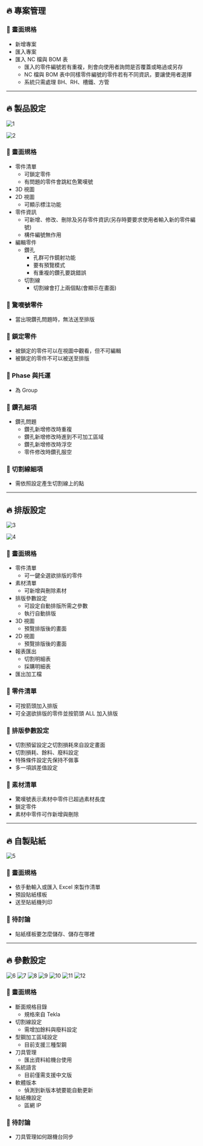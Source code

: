 ## 🔥 專案管理

### 🔶 畫面規格

- 新增專案
- 匯入專案
- 匯入 NC 檔與 BOM 表
  - 匯入的零件編號若有重複，則會向使用者詢問是否覆蓋或略過或另存
  - NC 檔與 BOM 表中同樣零件編號的零件若有不同資訊，要讓使用者選擇
  - 系統只需處理 BH、RH、槽鐵、方管

---

## 🔥 製品設定

![1](./images/1.jpeg)

![2](./images/2.jpeg)

### 🔶 畫面規格

- 零件清單
  - 可鎖定零件
  - 有問題的零件會跳紅色驚嘆號
- 3D 視圖
- 2D 視圖
  - 可顯示標注功能
- 零件資訊
  - 可新增、修改、刪除及另存零件資訊(另存時要要求使用者輸入新的零件編號)
  - 構件編號無作用
- 編輯零件
  - 鑽孔
    - 孔群可作鏡射功能
    - 要有預覽模式
    - 有重複的鑽孔要跳錯誤
  - 切割線
    - 切割線會打上兩個點(會顯示在畫面)

### 🔶 驚嘆號零件

- 當出現鑽孔問題時，無法送至排版

### 🔶 鎖定零件

- 被鎖定的零件可以在視圖中觀看，但不可編輯
- 被鎖定的零件不可以被送至排版

### 🔶 Phase 與托運

- 為 Group

### 🔶 鑽孔細項

- 鑽孔問題
  - 鑽孔新增修改時重複
  - 鑽孔新增修改時進到不可加工區域
  - 鑽孔新增修改時浮空
  - 零件修改時鑽孔服空

### 🔶 切割線細項

- 需依照設定產生切割線上的點

---

## 🔥 排版設定

![3](./images/3.jpeg)

![4](./images/4.jpeg)

### 🔶 畫面規格

- 零件清單
  - 可一鍵全選欲排版的零件
- 素材清單
  - 可新增與刪除素材
- 排版參數設定
  - 可設定自動排版所需之參數
  - 執行自動排版
- 3D 視圖
  - 預覽排版後的畫面
- 2D 視圖
  - 預覽排版後的畫面
- 報表匯出
  - 切割明細表
  - 採購明細表
- 匯出加工檔

### 🔶 零件清單

- 可按箭頭加入排版
- 可全選欲排版的零件並按箭頭 ALL 加入排版

### 🔶 排版參數設定

- 切割預留設定之切割損耗來自設定畫面
- 切割損耗、餘料、廢料設定
- 特殊條件設定先保持不做事
- 多一項誤差值設定

### 🔶 素材清單

- 驚嘆號表示素材中零件已超過素材長度
- 鎖定零件
- 素材中零件可作新增與刪除

---

## 🔥 自製貼紙

![5](./images/5.jpeg)

### 🔶 畫面規格

- 依手動輸入或匯入 Excel 來製作清單
- 預設貼紙樣板
- 送至貼紙機列印

### 🔶 待討論

- 貼紙樣板要怎麼儲存、儲存在哪裡

---

## 🔥 參數設定

![6](./images/6.jpeg)
![7](./images/7.jpeg)
![8](./images/8.jpeg)
![9](./images/9.jpeg)
![10](./images/10.jpeg)
![11](./images/11.jpeg)
![12](./images/12.jpeg)

### 🔶 畫面規格

- 斷面規格目錄
  - 規格來自 Tekla
- 切割線設定
  - 需增加餘料與廢料設定
- 型鋼加工區域設定
  - 目前支援三種型鋼
- 刀具管理
  - 匯出資料給機台使用
- 系統語言
  - 目前僅需支援中文版
- 軟體版本
  - 偵測到新版本號要能自動更新
- 貼紙機設定
  - 區網 IP

### 🔶 待討論

- 刀具管理如何跟機台同步
